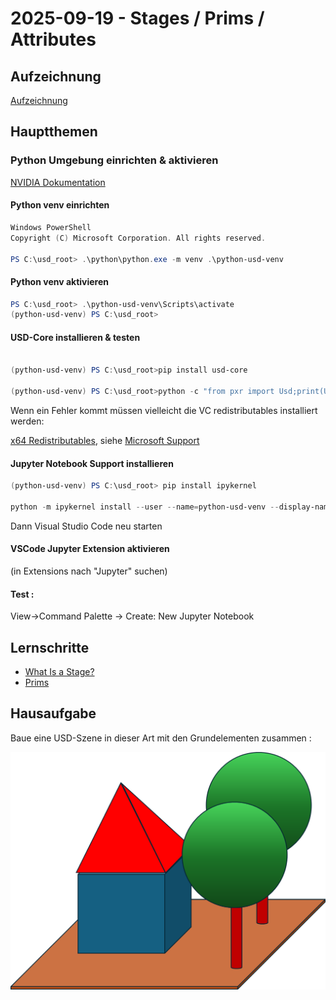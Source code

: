 # 2025-09-19 - Stages / Prims / Attributes

## Aufzeichnung
[Aufzeichnung](https://teams.microsoft.com/l/meetingrecap?driveId=b%21W5SPwrdB4E-dhKHfoblkm3E05Zs70HVMiaa35z5edzFs5VIxfInqSIB9mms5UjX5&driveItemId=01GFPY4W3VU6C45VCORFCKDDWR2VJ2AT3H&sitePath=https%3A%2F%2Fipolog-my.sharepoint.com%2F%3Av%3A%2Fg%2Fpersonal%2Fmichael_wagner_ipolog_ai%2FEXWnhc7UTolEoY7R1VOgT2cBm4LTmcjHQGFo_ssuI6aB6A&fileUrl=https%3A%2F%2Fipolog-my.sharepoint.com%2Fpersonal%2Fmichael_wagner_ipolog_ai%2FDocuments%2FRecordings%2FOpenUSD%2520Studierstube%2520-%29-20250919_150455-Besprechungsaufzeichnung.mp4%3Fweb%3D1&iCalUid=040000008200E00074C5B7101A82E00800000000A094E3F88A21DC01000000000000000010000000A3261B2BA5BF6B4EAEAF0A29E836DEA4&masterICalUid=040000008200E00074C5B7101A82E00800000000A094E3F88A21DC01000000000000000010000000A3261B2BA5BF6B4EAEAF0A29E836DEA4&threadId=19%3Ameeting_YzYyMzA3YjMtNThmZS00NzQzLWJlZDktOTMzMTIxMjI4MWNm%40thread.v2&organizerId=e5787333-0463-469d-ac23-18f4fb490b89&tenantId=12ca296f-457b-4db3-a62a-b58ab254170a&callId=98a47e7f-ffbe-4281-8219-d19481b55df5&threadType=Meeting&meetingType=Recurring&subType=RecapSharingLink_RecapCore)


## Hauptthemen

### Python Umgebung einrichten & aktivieren 
[NVIDIA Dokumentation](https://nvidia-omniverse.github.io/LearnOpenUSD/usdview-install-instructions.html)

#### Python venv einrichten 

```powershell
Windows PowerShell
Copyright (C) Microsoft Corporation. All rights reserved.

PS C:\usd_root> .\python\python.exe -m venv .\python-usd-venv
```

#### Python venv aktivieren 

```powershell
PS C:\usd_root> .\python-usd-venv\Scripts\activate
(python-usd-venv) PS C:\usd_root>

```

#### USD-Core installieren & testen 

```powershell

(python-usd-venv) PS C:\usd_root>pip install usd-core

(python-usd-venv) PS C:\usd_root>python -c "from pxr import Usd;print(Usd.GetVersion())"

```

Wenn ein Fehler kommt müssen vielleicht die VC redistributables installiert werden:

[x64 Redistributables](https://aka.ms/vs/17/release/vc_redist.x64.exe),
siehe 
[Microsoft Support](https://learn.microsoft.com/de-de/cpp/windows/latest-supported-vc-redist?view=msvc-170)


#### Jupyter Notebook Support installieren 


```powershell
(python-usd-venv) PS C:\usd_root> pip install ipykernel

python -m ipykernel install --user --name=python-usd-venv --display-name "OpenUSD Studierstube (python-usd-venv)"

```
Dann Visual Studio Code neu starten

#### VSCode Jupyter Extension aktivieren 
(in Extensions nach "Jupyter" suchen)

#### Test : 

View->Command Palette -> Create: New Jupyter Notebook

## Lernschritte

- [What Is a Stage?](https://nvidia-omniverse.github.io/LearnOpenUSD/stage-setting/stage.html)
- [Prims](https://nvidia-omniverse.github.io/LearnOpenUSD/stage-setting/prims.html)

## Hausaufgabe

Baue eine USD-Szene in dieser Art mit den Grundelementen zusammen : 

![Aufgabe](aufgabe.png)